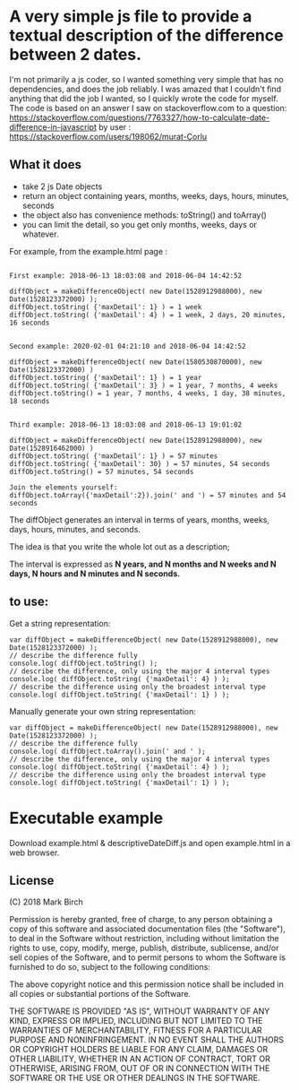 # A very simple js file to provide a textual description of the difference between 2 dates.

I'm not primarily a js coder, so I wanted something very simple that has no dependencies, and does the job reliably.
I was amazed that I couldn't find anything that did the job I wanted, so I quickly wrote the code for myself. 
The code is based on an answer I saw on stackoverflow.com to a question: https://stackoverflow.com/questions/7763327/how-to-calculate-date-difference-in-javascript by user : https://stackoverflow.com/users/198062/murat-Çorlu

## What it does

- take 2 js Date objects
- return an object containing years, months, weeks, days, hours, minutes, seconds
- the object also has convenience methods: toString() and toArray() 
- you can limit the detail, so you get only months, weeks, days or whatever. 

For example, from the example.html page :

```

First example: 2018-06-13 18:03:08 and 2018-06-04 14:42:52

diffObject = makeDifferenceObject( new Date(1528912988000), new Date(1528123372000) );
diffObject.toString( {'maxDetail': 1} ) = 1 week
diffObject.toString( {'maxDetail': 4} ) = 1 week, 2 days, 20 minutes, 16 seconds


Second example: 2020-02-01 04:21:10 and 2018-06-04 14:42:52

diffObject = makeDifferenceObject( new Date(1580530870000), new Date(1528123372000) )
diffObject.toString( {'maxDetail': 1} ) = 1 year
diffObject.toString( {'maxDetail': 3} ) = 1 year, 7 months, 4 weeks
diffObject.toString() = 1 year, 7 months, 4 weeks, 1 day, 38 minutes, 18 seconds


Third example: 2018-06-13 18:03:08 and 2018-06-13 19:01:02

diffObject = makeDifferenceObject( new Date(1528912988000), new Date(1528916462000) )
diffObject.toString( {'maxDetail': 1} ) = 57 minutes
diffObject.toString( {'maxDetail': 30} ) = 57 minutes, 54 seconds
diffObject.toString() = 57 minutes, 54 seconds

Join the elements yourself:
diffObject.toArray({'maxDetail':2}).join(' and ') = 57 minutes and 54 seconds

```

The diffObject generates an interval in terms of years, months, weeks, days, hours, minutes, and seconds.     

The idea is that you write the whole lot out as a description;     

The interval is expressed as **N years, and N months and N weeks and N days, N hours and N minutes and N seconds.**
 

## to use: 

Get a string representation:
```
var diffObject = makeDifferenceObject( new Date(1528912988000), new Date(1528123372000) );
// describe the difference fully
console.log( diffObject.toString() );
// describe the difference, only using the major 4 interval types
console.log( diffObject.toString( {'maxDetail': 4} ) );
// describe the difference using only the broadest interval type
console.log( diffObject.toString( {'maxDetail': 1} ) );
```


Manually generate your own string representation:
```
var diffObject = makeDifferenceObject( new Date(1528912988000), new Date(1528123372000) );
// describe the difference fully
console.log( diffObject.toArray().join(' and ' );
// describe the difference, only using the major 4 interval types
console.log( diffObject.toString( {'maxDetail': 4} ) );
// describe the difference using only the broadest interval type
console.log( diffObject.toString( {'maxDetail': 1} ) );
```

# Executable example  

Download example.html & descriptiveDateDiff.js and open example.html in a web browser.


## License 

(C) 2018 Mark Birch

Permission is hereby granted, free of charge, to any person obtaining a copy
of this software and associated documentation files (the "Software"), to deal
in the Software without restriction, including without limitation the rights
to use, copy, modify, merge, publish, distribute, sublicense, and/or sell
copies of the Software, and to permit persons to whom the Software is
furnished to do so, subject to the following conditions:

The above copyright notice and this permission notice shall be included in all
copies or substantial portions of the Software.

THE SOFTWARE IS PROVIDED "AS IS", WITHOUT WARRANTY OF ANY KIND, EXPRESS OR
IMPLIED, INCLUDING BUT NOT LIMITED TO THE WARRANTIES OF MERCHANTABILITY,
FITNESS FOR A PARTICULAR PURPOSE AND NONINFRINGEMENT. IN NO EVENT SHALL THE
AUTHORS OR COPYRIGHT HOLDERS BE LIABLE FOR ANY CLAIM, DAMAGES OR OTHER
LIABILITY, WHETHER IN AN ACTION OF CONTRACT, TORT OR OTHERWISE, ARISING FROM,
OUT OF OR IN CONNECTION WITH THE SOFTWARE OR THE USE OR OTHER DEALINGS IN THE
SOFTWARE.


